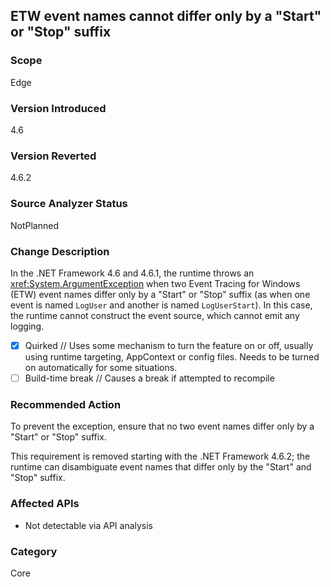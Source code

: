 ## ETW event names cannot differ only by a "Start" or "Stop" suffix

### Scope
Edge

### Version Introduced
4.6


### Version Reverted
4.6.2

### Source Analyzer Status
NotPlanned

### Change Description
In the .NET Framework 4.6 and 4.6.1, the runtime throws an <xref:System.ArgumentException> when two Event Tracing for Windows (ETW) event names differ only by a "Start" or "Stop" suffix (as when one event is named `LogUser` and another is named `LogUserStart`). In this case, the runtime cannot construct the event source, which cannot emit any logging.

- [X] Quirked // Uses some mechanism to turn the feature on or off, usually using runtime targeting, AppContext or config files. Needs to be turned on automatically for some situations.
- [ ] Build-time break // Causes a break if attempted to recompile

### Recommended Action

To prevent the exception, ensure that no two event names differ only by a "Start" or "Stop" suffix.

This requirement is removed starting with the .NET Framework 4.6.2; the runtime can disambiguate event names that differ only by the "Start" and "Stop" suffix.

### Affected APIs
* Not detectable via API analysis

### Category
Core

<!-- breaking change id: 190 -->


